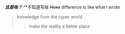 ***这是啥？***
**不知道写啥
~~Hexo~~
difference is like what I wrote
>knowledge from the cyper world 
>>make the reality a better place
